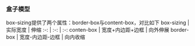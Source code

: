 ### 盒子模型
box-sizing提供了两个属性：border-box与content-box，对比如下
box-sizing | 实际宽度 | 伸缩
:-: | :-: | :-:
conten-box | 宽度+内边距+边框 | 向外伸展
border-box | 宽度-内边距-边框 | 向内收缩